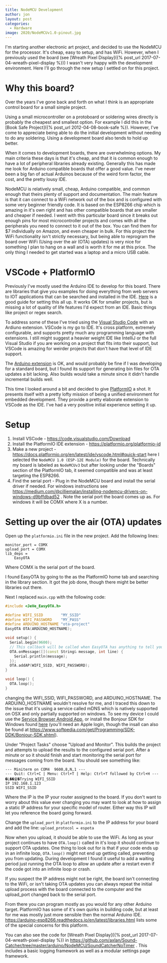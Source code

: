 ```yaml
---
title: NodeMCU Development
author: jon
layout: post
categories:
  - Hardware
image: 2020/NodeMCUv1.0-pinout.jpg
---
```


I'm starting another electronic art project, and decided to use the NodeMCU for the processor. It's cheap, easy to setup, and has WiFi. However, when I previously used the board (see [Wreath Pixel Display]({% post_url 2017-07-04-wreath-pixel-display %})) I wasn't very happy with the development environment. Here I'll go through the new setup I settled on for this project.

# Why this board?

Over the years I've gone back and forth on what I think is an appropriate control board for a small simple project.

Using a small microcontroller on a protoboard or soldering wires directly is probably the cheapest and smallest option. For example I did this in the [Book Safe Project]({% post_url 2012-04-08-book-safe %}). However, I've come to appreciate being able to do the initial development without needing to do any soldering. Using a development board also tends to hold up better.

When it comes to development boards, there are overwhelming options. My main criteria these days is that it's cheap, and that it is common enough to have a lot of peripheral libraries already existing. Generally this has made me look for Arduino compatible boards that offer a good value. I've never been a big fan of actual Arduinos because of the weird form factor, the cost, and the pretty lousy IDE.

NodeMCU is relatively small, cheap, Arduino compatible, and common enough that theirs plenty of support and documentation. The main feature is that it can connect to a WiFi network out of the box and is configured with some very beginner friendly code. It is based on the ESP8266 chip which is amazing in it's own right and has other compatible boards that are smaller and cheaper if needed. I went with this particular board since it breaks out enough pins for most microcontroller projects and comes with all the peripherals you need to connect to it out of the box. You can find them for $7 individually on Amazon, and even cheaper in bulk. For this project the WiFi functionality isn't strictly necessary, but being able to reprogram the board over WiFi (Using over the air (OTA) updates) is very nice for something I plan to hang on a wall and is worth it for me at this price. The only thing I needed to get started was a laptop and a micro USB cable.

# VSCode + PlatformIO

Previously I've mostly used the Arduino IDE to develop for this board. There are libraries that give you examples for doing everything from web servers to IOT applications that can be searched and installed in the IDE. [Here](https://www.teachmemicro.com/intro-nodemcu-arduino/) is a good guide for setting this all up. It works OK for smaller projects, but is missing a lot of quality of life features I'd expect from an IDE. Basic things like project or regex search.

To address some of these I've tried using the [Visual Studio Code](https://code.visualstudio.com/) with an Ardiuno extension. VSCode is my go to IDE. It's cross platform, extremely configurable, and supports pretty much any programming language with extensions. I still might suggest a heavier weight IDE like IntelliJ or the full Visual Studio if you are working on a project that fits into their support, but VSCode is amazing for weirder projects that don't have that level of IDE support.

The [Arduino extension](https://marketplace.visualstudio.com/items?itemName=vsciot-vscode.vscode-arduino) is OK, and would probably be fine if I was developing for a standard board, but I found its support for generating bin files for OTA updates a bit lacking. Also builds would take a minute since it didn't handle incremental builds well.

This time I looked around a bit and decided to give [PlatformIO](https://platformio.org/) a shot. It presents itself with a pretty lofty mission of being a unified environment for embedded development. They provide a pretty elaborate extension to VSCode as the IDE. I've had a very positive initial experience setting it up.

# Setup

1. Install VSCode - <https://code.visualstudio.com/Download>
2. Install the PlatformIO IDE extension - <https://platformio.org/platformio-id>
3. Make a new project - <https://docs.platformio.org/en/latest/ide/vscode.html#quick-start> here I selected the `NodeMCU 1.0 (ESP-12E Module)` for the board. Technically my board is labeled as `NodeMCUv3` but after looking under the "Boards" section of the PlatformIO tab, it seemed compatible and was at least targeting the ESP8266.
4. Find the serial port - Plug in the NodeMCU board and install the serial driver if needed. For windows instructions see <https://medium.com/@cilliemalan/installing-nodemcu-drivers-on-windows-d9bffdbad52> . Note the serial port the board comes up as. For windows it will be COMX where X is a number.

# Setting up over the air (OTA) updates

Open up the `platformio.ini` file in the new project. Add the following lines:

```
monitor_port = COMX
upload_port = COMX
lib_deps = 
    EasyOTA
```

Where COMX is the serial port of the board.

I found EasyOTA by going to the as the PlatformIO home tab and searching in the library section. It got the job done, though there might be better libraries out there.

Next I replaced `main.cpp` with the following code:

```cpp
#include <JeVe_EasyOTA.h> 

#define WIFI_SSID        "MY_SSID"
#define WIFI_PASSWORD    "MY_PASS"
#define ARDUINO_HOSTNAME "ota-project"
EasyOTA OTA(ARDUINO_HOSTNAME);

void setup() {
  Serial.begin(9600);
  // This callback will be called when EasyOTA has anything to tell you.
  OTA.onMessage([](const String& message, int line) {
    Serial.println(message);
  });
  OTA.addAP(WIFI_SSID, WIFI_PASSWORD);
}

void loop() {
  OTA.loop();
}
```

changing the WIFI_SSID, WIFI_PASSWORD, and ARDUINO_HOSTNAME. The ARDUINO_HOSTNAME wouldn't resolve for me, and I traced this down to the issue that it's using a service called mDNS which is natively supported on OSX and only partially supported on windows. To see my device I could use the [Service Browser Android App](https://play.google.com/store/apps/details?id=com.druk.servicebrowser&hl=en_US), or install the Bonjour SDK for Windows found [here](https://developer.apple.com/download/more/?=Bonjour%20SDK%20for%20Windows) (you'll need an Apple login, though the insall can also be found at <https://www.softpedia.com/get/Programming/SDK-DDK/Bonjour-SDK.shtml>).

Under "Project Tasks" choose "Upload and Monitor". This builds the project and attempts to upload the results to the configured serial port. After a minute or so it should finish and start monitoring the serial port for messages coming from the board. You should see something like:

```
--- Miniterm on COM4  9600,8,N,1 ---
--- Quit: Ctrl+C | Menu: Ctrl+T | Help: Ctrl+T followed by Ctrl+H ---
�L��슅�Trying WIFI_SSID
IP 192.168.1.123
SSID WIFI_SSID
```

Where the IP is the IP your router assigned to the board. If you don't want to worry about this value ever changing you may want to look at how to assign a static IP address for your specific model of router. Either way this IP will let you reference the board going forward.

Change the `upload_port` in `platformio.ini` to the IP address for your board and add the line: `upload_protocol = espota`

Now when you upload, it should be able to use the WiFi. As long as your project continues to have `OTA.loop()` called in it's loop it should continue to support OTA updates. One thing to look out for is that if your code ends up in an infinite loop, `OTA.loop()` might not end up getting called, preventing you from updating. During development I found it useful to add a waiting period just running the OTA loop to allow an update after a restart even if the code got into an infinite loop or crash. 

If you suspect the IP address might not be right, the board isn't connecting to the WiFi, or isn't taking OTA updates you can always repeat the initial upload process with the board connected to the computer and the upload_port changed back to the serial port.

From there you can program mostly as you would for any other Arduino target. PlatformIO has some of it's own quirks in building code, but at least for me was mostly just more sensible then the normal Arduino IDE. <https://arduino-esp8266.readthedocs.io/en/latest/libraries.html> lists some of the special concerns for this platform.

You can also see the code for [Wreath Pixel Display]({% post_url 2017-07-04-wreath-pixel-display %}) in <https://github.com/axlan/Sound-Catcher/tree/master/arduino/NodeMCU/SoundCatcherNoTimer> . This includes a basic logging framework as well as a modular settings page framework.
